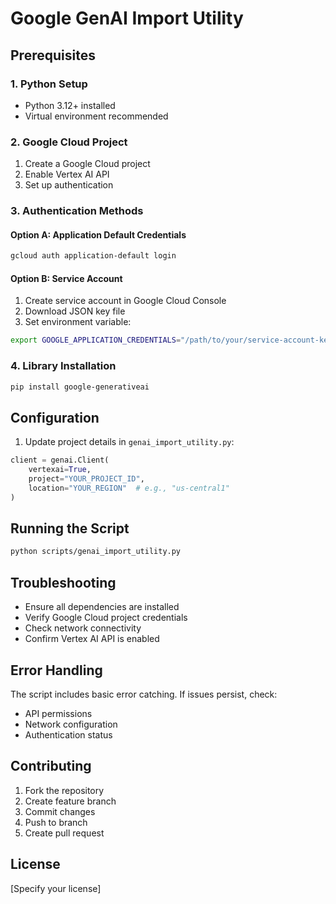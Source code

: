 # Google GenAI Import Utility

## Prerequisites

### 1. Python Setup
- Python 3.12+ installed
- Virtual environment recommended

### 2. Google Cloud Project
1. Create a Google Cloud project
2. Enable Vertex AI API
3. Set up authentication

### 3. Authentication Methods

#### Option A: Application Default Credentials
```bash
gcloud auth application-default login
```

#### Option B: Service Account
1. Create service account in Google Cloud Console
2. Download JSON key file
3. Set environment variable:
```bash
export GOOGLE_APPLICATION_CREDENTIALS="/path/to/your/service-account-key.json"
```

### 4. Library Installation
```bash
pip install google-generativeai
```

## Configuration

1. Update project details in `genai_import_utility.py`:
```python
client = genai.Client(
    vertexai=True,
    project="YOUR_PROJECT_ID",
    location="YOUR_REGION"  # e.g., "us-central1"
)
```

## Running the Script
```bash
python scripts/genai_import_utility.py
```

## Troubleshooting
- Ensure all dependencies are installed
- Verify Google Cloud project credentials
- Check network connectivity
- Confirm Vertex AI API is enabled

## Error Handling
The script includes basic error catching. If issues persist, check:
- API permissions
- Network configuration
- Authentication status

## Contributing
1. Fork the repository
2. Create feature branch
3. Commit changes
4. Push to branch
5. Create pull request

## License
[Specify your license]
